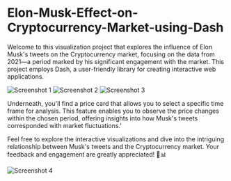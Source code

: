 # Elon-Musk-Effect-on-Cryptocurrency-Market-using-Dash

Welcome to this visualization project that explores the influence of Elon Musk's tweets on the Cryptocurrency market, focusing on the data from 2021—a period marked by his significant engagement with the market. This project employs Dash, a user-friendly library for creating interactive web applications.



![Screenshot 1](https://imgur.com/I0Inhha.png)
![Screenshot 2](https://imgur.com/BqTFo7o.png)
![Screenshot 3](https://imgur.com/fhmZbgb.png)

Underneath, you'll find a price card that allows you to select a specific time frame for analysis. This feature enables you to observe the price changes within the chosen period, offering insights into how Musk's tweets corresponded with market fluctuations.'

Feel free to explore the interactive visualizations and dive into the intriguing relationship between Musk's tweets and the Cryptocurrency market. Your feedback and engagement are greatly appreciated! 🚀📊

![Screenshot 4](https://i.imgur.com/QOdgOlV.png)
